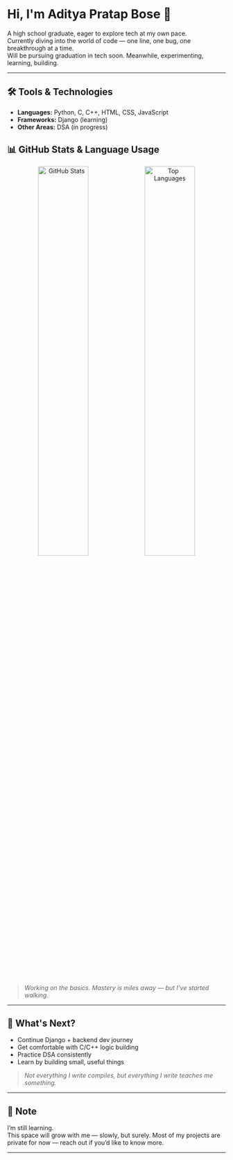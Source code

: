 # Hi, I'm Aditya Pratap Bose 👋

A high school graduate, eager to explore tech at my own pace.  
Currently diving into the world of code — one line, one bug, one breakthrough at a time.  
Will be pursuing graduation in tech soon. Meanwhile, experimenting, learning, building.

---

## 🛠️ Tools & Technologies


- **Languages:** Python, C, C++, HTML, CSS, JavaScript  
- **Frameworks:** Django (learning)  
- **Other Areas:** DSA (in progress)
  
## 📊 GitHub Stats & Language Usage

<p align="center">
  <img src="https://github-readme-stats.vercel.app/api?username=Aditya-Pratap-Bose&show_icons=true&count_private=true&theme=radical" alt="GitHub Stats" width="48%" />
  <img src="https://github-readme-stats.vercel.app/api/top-langs/?username=Aditya-Pratap-Bose&layout=compact&theme=radical" alt="Top Languages" width="48%" />
</p>

> _Working on the basics. Mastery is miles away — but I’ve started walking._

---


## 🔭 What's Next?

- Continue Django + backend dev journey  
- Get comfortable with C/C++ logic building  
- Practice DSA consistently  
- Learn by building small, useful things

> _Not everything I write compiles, but everything I write teaches me something._

---

## 📌 Note

I’m still learning.  
This space will grow with me — slowly, but surely.
Most of my projects are private for now — reach out if you’d like to know more.

---
